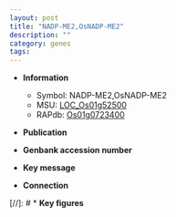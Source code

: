 ```yaml
---
layout: post
title: "NADP-ME2,OsNADP-ME2"
description: ""
category: genes
tags: 
---
```


* **Information**  
    + Symbol: NADP-ME2,OsNADP-ME2  
    + MSU: [LOC_Os01g52500](http://rice.uga.edu/cgi-bin/ORF_infopage.cgi?orf=LOC_Os01g52500)  
    + RAPdb: [Os01g0723400](http://rapdb.dna.affrc.go.jp/viewer/gbrowse_details/irgsp1?name=Os01g0723400)  

* **Publication**  

* **Genbank accession number**  

* **Key message**  

* **Connection**  

[//]: # * **Key figures**  


